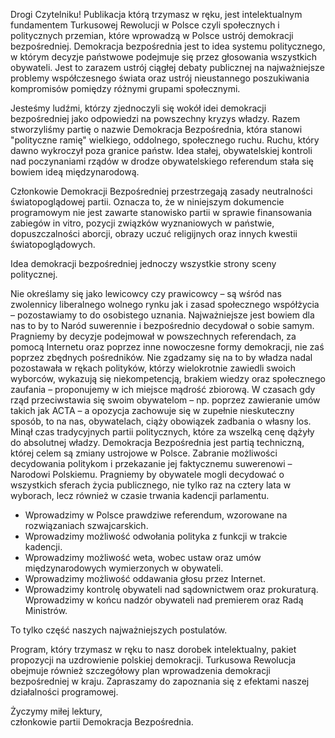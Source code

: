 Drogi Czytelniku! Publikacja którą trzymasz w ręku, jest intelektualnym fundamentem Turkusowej Rewolucji w Polsce czyli społecznych i politycznych przemian, które wprowadzą w Polsce ustrój demokracji bezpośredniej. Demokracja bezpośrednia jest to idea systemu politycznego, w którym decyzje państwowe podejmuje się przez głosowania wszystkich obywateli. Jest to zarazem ustrój ciągłej debaty publicznej na najważniejsze problemy współczesnego świata oraz ustrój nieustannego poszukiwania kompromisów pomiędzy różnymi grupami społecznymi.

Jesteśmy ludźmi, którzy zjednoczyli się wokół idei demokracji bezpośredniej jako odpowiedzi na powszechny kryzys władzy. Razem stworzyliśmy partię o nazwie Demokracja Bezpośrednia, która stanowi "polityczne ramię" wielkiego, oddolnego, społecznego ruchu. Ruchu, który dawno wykroczył poza granice państw. Idea stałej, obywatelskiej kontroli nad poczynaniami rządów w drodze obywatelskiego referendum stała się bowiem ideą międzynarodową.

Członkowie Demokracji Bezpośredniej przestrzegają zasady neutralności światopoglądowej partii. Oznacza to, że w niniejszym dokumencie programowym nie jest zawarte stanowisko partii w sprawie finansowania zabiegów in vitro, pozycji związków wyznaniowych w państwie, dopuszczalności aborcji, obrazy uczuć religijnych oraz innych kwestii światopoglądowych.

Idea demokracji bezpośredniej jednoczy wszystkie strony sceny politycznej.

Nie określamy się jako lewicowcy czy prawicowcy – są wśród nas zwolennicy liberalnego wolnego rynku jak i zasad społecznego współżycia – pozostawiamy to do osobistego uznania. Najważniejsze jest bowiem dla nas to by to Naród suwerennie i bezpośrednio decydował o sobie samym. Pragniemy by decyzje podejmował w powszechnych referendach, za pomocą Internetu oraz poprzez inne nowoczesne formy demokracji, nie zaś poprzez zbędnych pośredników. Nie zgadzamy się na to by władza nadal pozostawała w rękach polityków, którzy wielokrotnie zawiedli swoich wyborców, wykazują się niekompetencją, brakiem wiedzy oraz społecznego zaufania – proponujemy w ich miejsce mądrość zbiorową. W czasach gdy rząd przeciwstawia się swoim obywatelom – np. poprzez zawieranie umów takich jak ACTA – a opozycja zachowuje się w zupełnie nieskuteczny sposób, to na nas, obywatelach, ciąży obowiązek zadbania o własny los. Minął czas tradycyjnych partii politycznych, które za wszelką cenę dążyły do absolutnej władzy. Demokracja Bezpośrednia jest partią techniczną, której celem są zmiany ustrojowe w Polsce. Zabranie możliwości decydowania politykom i przekazanie jej faktycznemu suwerenowi – Narodowi Polskiemu. Pragniemy by obywatele mogli decydować o wszystkich sferach życia publicznego, nie tylko raz na cztery lata w wyborach, lecz również w czasie trwania kadencji parlamentu.

* Wprowadzimy w Polsce prawdziwe referendum, wzorowane na rozwiązaniach szwajcarskich.
* Wprowadzimy możliwość odwołania polityka z funkcji w trakcie kadencji.
* Wprowadzimy możliwość weta, wobec ustaw oraz umów międzynarodowych wymierzonych w obywateli.
* Wprowadzimy możliwość oddawania głosu przez Internet.
* Wprowadzimy kontrolę obywateli nad sądownictwem oraz prokuraturą. Wprowadzimy w końcu nadzór obywateli nad premierem oraz Radą Ministrów.

To tylko część naszych najważniejszych postulatów.

Program, który trzymasz w ręku to nasz dorobek intelektualny, pakiet propozycji na uzdrowienie polskiej demokracji. Turkusowa Rewolucja obejmuje również szczegółowy plan wprowadzenia demokracji bezpośredniej w kraju. Zapraszamy do zapoznania się z efektami naszej działalności programowej.

Życzymy miłej lektury,  
członkowie partii Demokracja Bezpośrednia.